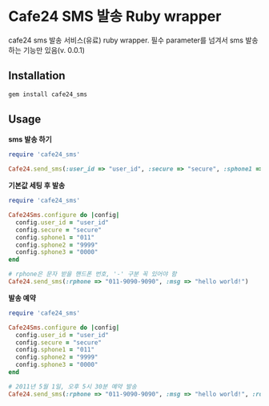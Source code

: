 Cafe24 SMS 발송 Ruby wrapper
==========================
cafe24 sms 발송 서비스(유료) ruby wrapper. 필수 parameter를 넘겨서 sms 발송하는 기능만 있음(v. 0.0.1)

Installation
------------
``` sh
gem install cafe24_sms 
```

Usage
-----
**sms 발송 하기**
``` ruby
require 'cafe24_sms'

Cafe24.send_sms(:user_id => "user_id", :secure => "secure", :sphone1 => "011", :sphone2 => "9999", :sphone3 => "0000", :rphone => "011-9090-9090", :msg => "hello world!")
```

**기본값 세팅 후 발송**
``` ruby
require 'cafe24_sms'

Cafe24Sms.configure do |config|
  config.user_id = "user_id"
  config.secure = "secure"
  config.sphone1 = "011"
  config.sphone2 = "9999"
  config.sphone3 = "0000"
end

# rphone은 문자 받을 핸드폰 번호, '-' 구분 꼭 있어야 함
Cafe24.send_sms(:rphone => "011-9090-9090", :msg => "hello world!")
```

**발송 예약**
``` ruby
require 'cafe24_sms'

Cafe24Sms.configure do |config|
  config.user_id = "user_id"
  config.secure = "secure"
  config.sphone1 = "011"
  config.sphone2 = "9999"
  config.sphone3 = "0000"
end

# 2011년 5월 1일, 오후 5시 30분 예약 발송
Cafe24.send_sms(:rphone => "011-9090-9090", :msg => "hello world!", :rdate => "20110501", :rtime => "173000")
```
